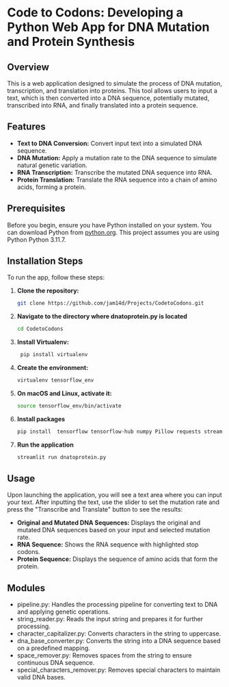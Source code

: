 # Code to Codons: Developing a Python Web App for DNA Mutation and Protein Synthesis

## Overview
This is a web application designed to simulate the process of DNA mutation, transcription, and translation into proteins. This tool allows users to input a text, which is then converted into a DNA sequence, potentially mutated, transcribed into RNA, and finally translated into a protein sequence.

## Features
- **Text to DNA Conversion:** Convert input text into a simulated DNA sequence.
- **DNA Mutation:** Apply a mutation rate to the DNA sequence to simulate natural genetic variation.
- **RNA Transcription:** Transcribe the mutated DNA sequence into RNA.
- **Protein Translation:** Translate the RNA sequence into a chain of amino acids, forming a protein.

## Prerequisites
Before you begin, ensure you have Python installed on your system. You can download Python from [python.org](https://www.python.org/downloads/). This project assumes you are using Python Python 3.11.7.

## Installation Steps
To run the app, follow these steps:

1. **Clone the repository:**
   ```bash
   git clone https://github.com/jam14d/Projects/CodetoCodons.git
   
2. **Navigate to the directory where dnatoprotein.py is located**
   ```bash
   cd CodetoCodons

3. **Install Virtualenv:**
   ```bash 
    pip install virtualenv

4. **Create the environment:**
    ```bash 
    virtualenv tensorflow_env

5. **On macOS and Linux, activate it:**
    ```bash 
    source tensorflow_env/bin/activate

6.  **Install packages**
    ```bash 
    pip install  tensorflow tensorflow-hub numpy Pillow requests streamlit matplotlib seaborn plotly scikit-learn

7. **Run the application** 
    ```bash 
    streamlit run dnatoprotein.py

## Usage
Upon launching the application, you will see a text area where you can input your text. After inputting the text, use the slider to set the mutation rate and press the "Transcribe and Translate" button to see the results:

- **Original and Mutated DNA Sequences:** Displays the original and mutated DNA sequences based on your input and selected mutation rate.
- **RNA Sequence:** Shows the RNA sequence with highlighted stop codons.
- **Protein Sequence:** Displays the sequence of amino acids that form the protein.

## Modules
- pipeline.py: Handles the processing pipeline for converting text to DNA and applying genetic operations.
- string_reader.py: Reads the input string and prepares it for further processing.
- character_capitalizer.py: Converts characters in the string to uppercase.
- dna_base_converter.py: Converts the string into a DNA sequence based on a predefined mapping.
- space_remover.py: Removes spaces from the string to ensure continuous DNA sequence.
- special_characters_remover.py: Removes special characters to maintain valid DNA bases.
